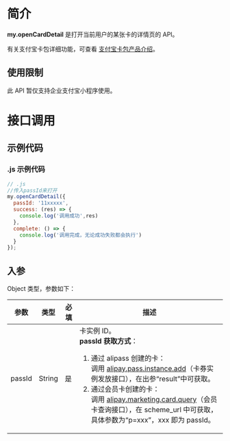 # 简介

**my.openCardDetail** 是打开当前用户的某张卡的详情页的 API。

有关支付宝卡包详细功能，可查看 [支付宝卡包产品介绍](https://opendocs.alipay.com/open/199/105225)。

## 使用限制

此 API 暂仅支持企业支付宝小程序使用。

# 接口调用

## 示例代码

### .js 示例代码

```javascript
// .js
//传入passId来打开
my.openCardDetail({ 
  passId: '11xxxxx',
  success: (res) => {
    console.log('调用成功',res)
  },
  complete: () => {
    console.log('调用完成，无论成功失败都会执行')
  }
});
```

## 入参

Object 类型，参数如下：

| **参数** | **类型** | **必填** | **描述** |
| --- | --- | --- | --- |
| passId | String | 是 | 卡实例 ID。<br />**passId 获取方式**： <ol><li>通过 alipass 创建的卡：<br />调用 [alipay.pass.instance.add](https://opendocs.alipay.com/open/02ailb)（卡券实例发放接口），在出参“result”中可获取。</li><li>通过会员卡创建的卡：<br />调用 [alipay.marketing.card.query](https://opendocs.alipay.com/open/02dvep)（会员卡查询接口），在 scheme_url 中可获取，具体参数为“p=xxx”，xxx 即为 passId。</li></ol> |
